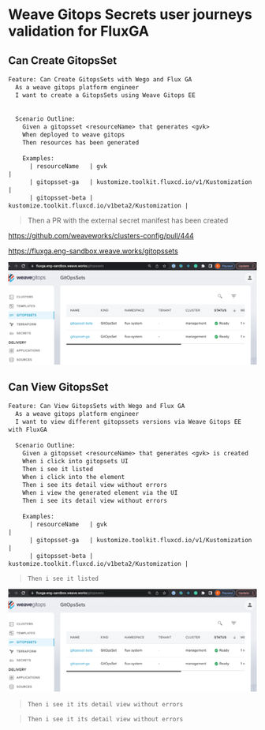 # Weave Gitops Secrets user journeys validation for FluxGA

## Can Create GitopsSet

```gherkin
Feature: Can Create GitopsSets with Wego and Flux GA
  As a weave gitops platform engineer
  I want to create a GitopsSets using Weave Gitops EE


  Scenario Outline:
    Given a gitopsset <resourceName> that generates <gvk>
    When deployed to weave gitops
    Then resources has been generated

    Examples:
      | resourceName   | gvk                                               |
      | gitopsset-ga   | kustomize.toolkit.fluxcd.io/v1/Kustomization      |
      | gitopsset-beta | kustomize.toolkit.fluxcd.io/v1beta2/Kustomization |

```

> Then a PR with the external secret manifest has been created

https://github.com/weaveworks/clusters-config/pull/444

https://fluxga.eng-sandbox.weave.works/gitopssets

![gitopssets-created.png](imgs/gitopssets-created.png)

## Can View GitopsSet

```gherkin
Feature: Can View GitopsSets with Wego and Flux GA
  As a weave gitops platform engineer
  I want to view different gitopssets versions via Weave Gitops EE with FluxGA

  Scenario Outline:
    Given a gitopsset <resourceName> that generates <gvk> is created
    When i click into gitopsets UI
    Then i see it listed
    When i click into the element
    Then i see its detail view without errors
    When i view the generated element via the UI
    Then i see its detail view without errors

    Examples:
      | resourceName   | gvk                                               |
      | gitopsset-ga   | kustomize.toolkit.fluxcd.io/v1/Kustomization      |
      | gitopsset-beta | kustomize.toolkit.fluxcd.io/v1beta2/Kustomization |
```

>     Then i see it listed

![gitopssets-created.png](imgs/gitopssets-created.png)


>     Then i see it its detail view without errors


>     Then i see it its detail view without errors



